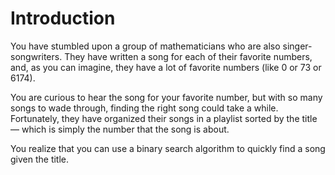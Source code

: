 # Introduction

You have stumbled upon a group of mathematicians who are also singer-songwriters.
They have written a song for each of their favorite numbers, and, as you can imagine, they have a lot of favorite numbers (like 0 or 73 or 6174).

You are curious to hear the song for your favorite number, but with so many songs to wade through, finding the right song could take a while.
Fortunately, they have organized their songs in a playlist sorted by the title — which is simply the number that the song is about.

You realize that you can use a binary search algorithm to quickly find a song given the title.
